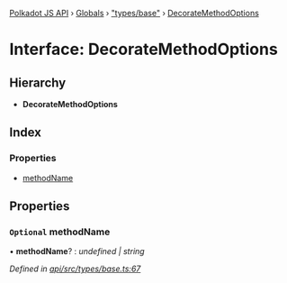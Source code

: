 [Polkadot JS API](../README.md) › [Globals](../globals.md) › ["types/base"](../modules/_types_base_.md) › [DecorateMethodOptions](_types_base_.decoratemethodoptions.md)

# Interface: DecorateMethodOptions

## Hierarchy

* **DecorateMethodOptions**

## Index

### Properties

* [methodName](_types_base_.decoratemethodoptions.md#optional-methodname)

## Properties

### `Optional` methodName

• **methodName**? : *undefined | string*

*Defined in [api/src/types/base.ts:67](https://github.com/polkadot-js/api/blob/aee09c48b9/packages/api/src/types/base.ts#L67)*
